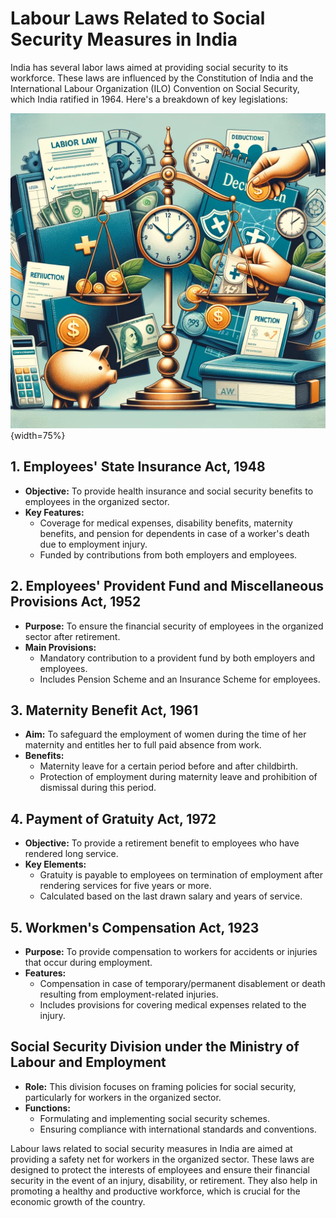 # Labour Laws Related to Social Security Measures in India

India has several labor laws aimed at providing social security to its workforce. These laws are influenced by the Constitution of India and the International Labour Organization (ILO) Convention on Social Security, which India ratified in 1964. Here's a breakdown of key legislations:

![Labour Laws](image-1.png){width=75%}


## 1. Employees' State Insurance Act, 1948
- **Objective:** To provide health insurance and social security benefits to employees in the organized sector.
- **Key Features:**
     * Coverage for medical expenses, disability benefits, maternity benefits, and pension for dependents in case of a worker's death due to employment injury.
     * Funded by contributions from both employers and employees.

## 2. Employees' Provident Fund and Miscellaneous Provisions Act, 1952
- **Purpose:** To ensure the financial security of employees in the organized sector after retirement.
- **Main Provisions:**
     * Mandatory contribution to a provident fund by both employers and employees.
     * Includes Pension Scheme and an Insurance Scheme for employees.

## 3. Maternity Benefit Act, 1961
- **Aim:** To safeguard the employment of women during the time of her maternity and entitles her to full paid absence from work.
- **Benefits:**
     * Maternity leave for a certain period before and after childbirth.
     * Protection of employment during maternity leave and prohibition of dismissal during this period.

## 4. Payment of Gratuity Act, 1972
- **Objective:** To provide a retirement benefit to employees who have rendered long service.
- **Key Elements:**
     * Gratuity is payable to employees on termination of employment after rendering services for five years or more.
     * Calculated based on the last drawn salary and years of service.

## 5. Workmen's Compensation Act, 1923
- **Purpose:** To provide compensation to workers for accidents or injuries that occur during employment.
- **Features:**
     * Compensation in case of temporary/permanent disablement or death resulting from employment-related injuries.
     * Includes provisions for covering medical expenses related to the injury.

## Social Security Division under the Ministry of Labour and Employment
- **Role:** This division focuses on framing policies for social security, particularly for workers in the organized sector.
- **Functions:**
     * Formulating and implementing social security schemes.
     * Ensuring compliance with international standards and conventions.

Labour laws related to social security measures in India are aimed at providing a safety net for workers in the organized sector. These laws are designed to protect the interests of employees and ensure their financial security in the event of an injury, disability, or retirement. They also help in promoting a healthy and productive workforce, which is crucial for the economic growth of the country.     
